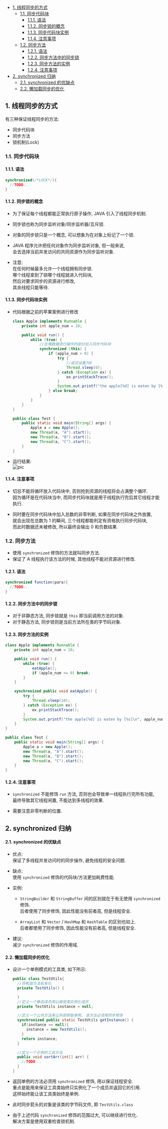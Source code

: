 <!-- TOC -->

- [1. 线程同步的方式](#1-线程同步的方式)
  - [1.1. 同步代码块](#11-同步代码块)
    - [1.1.1. 语法](#111-语法)
    - [1.1.2. 同步锁的概念](#112-同步锁的概念)
    - [1.1.3. 同步代码块实例](#113-同步代码块实例)
    - [1.1.4. 注意事项](#114-注意事项)
  - [1.2. 同步方法](#12-同步方法)
    - [1.2.1. 语法](#121-语法)
    - [1.2.2. 同步方法中的同步锁](#122-同步方法中的同步锁)
    - [1.2.3. 同步方法的实例](#123-同步方法的实例)
    - [1.2.4. 注意事项](#124-注意事项)
- [2. synchronized 归纳](#2-synchronized-归纳)
    - [2.1. synchronized 的优缺点](#21-synchronized-的优缺点)
    - [2.2. 懒加载同步的优化](#22-懒加载同步的优化)

<!-- /TOC -->

## 1. 线程同步的方式
有三种保证线程同步的方法:  
- 同步代码块
- 同步方法
- 锁机制(Lock)

### 1.1. 同步代码块

#### 1.1.1. 语法
```java
synchronized(/*LOCK*/){
  //TODO...
}
```

#### 1.1.2. 同步锁的概念
- 为了保证每个线程都能正常执行原子操作, JAVA 引入了线程同步机制.  

- 同步锁也称为同步监听对象/同步监听器/互斥锁.  

- 对象的同步锁只是一个概念, 可以想象为在对象上标记了一个锁.  

- JAVA 程序允许把任何对象作为同步监听对象, 但一般来说,  
  会去选择当前并发访问的共同资源作为同步监听对象.  

- 注意:  
  在任何时候最多允许一个线程拥有同步锁.  
  哪个线程拿到了锁哪个线程就进入代码块,  
  然后对要求同步的资源进行修改,  
  其余线程只能等待.

#### 1.1.3. 同步代码块实例
- 代码根据之前的苹果案例进行修改
  ```java
  class Apple implements Runnable {
      private int apple_num = 10;

      public void run() {
          while (true) {
              //在堆数据进行操作的部分加入同步代码块
              synchronized (this) {
                  if (apple_num > 0) {
                      try {
                          //延迟设置为0
                          Thread.sleep(0);
                      } catch (Exception ex) {
                          ex.printStackTrace();
                      }
                      System.out.printf("the apple[%d] is eaten by [%s]\n", apple_num--, Thread.currentThread().getName());
                  } else break;
              }
          }
      }
  }

  public class Test {
      public static void main(String[] args) {
          Apple a = new Apple();
          new Thread(a, "A").start();
          new Thread(a, "B").start();
          new Thread(a, "C").start();
      }
  }
  ```

- 运行结果:  
  ![pic](../99.images/2020-12-29-16-30-06.png)

#### 1.1.4. 注意事项
- 切忌不能将循环放入代码块中, 否则抢到资源的线程将会占满整个循环.  
  因为循环是在代码块当中, 而同步代码块就是用于线程执行完后其它线程才能执行.

- 同时要在同步代码块中加入总数的非零判断, 如果在同步代码块之外放置,  
  就会出现在总数为 1 的瞬间, 三个线程都能判定有资格执行同步代码块,  
  而此时数据还未被修改, 所以最终会输出 0 和负数结果.

### 1.2. 同步方法
- 使用 `synchronized` 修饰的方法就叫同步方法.  
- 保证了 A 线程执行该方法的时候, 其他线程不能对资源进行修改.  

#### 1.2.1. 语法
```java
synchronized function(para){
  //TODO...
}
```

#### 1.2.2. 同步方法中的同步锁
- 对于非静态方法, 同步锁就是 `this` 即当前调用方法的对象.
- 对于静态方法, 同步锁则是当前方法所在类的字节码对象.

#### 1.2.3. 同步方法的实例
```java
class Apple implements Runnable {
    private int apple_num = 10;

    public void run() {
        while (true) {
            eatApple();
            if (apple_num <= 0) break;
        }
    }

    synchronized public void eatApple() {
        try {
            Thread.sleep(10);
        } catch (Exception ex) {
            ex.printStackTrace();
        }
        System.out.printf("the apple[%d] is eaten by [%s]\n", apple_num--, Thread.currentThread().getName());
    }
}

public class Test {
    public static void main(String[] args) {
        Apple a = new Apple();
        new Thread(a, "A").start();
        new Thread(a, "B").start();
        new Thread(a, "C").start();
    }
}
```

#### 1.2.4. 注意事项
- `synchronized` 不能修饰 `run` 方法, 否则也会导致单一线程执行完所有功能,  
  最终导致其它线程闲置, 不能达到多线程的效果.

- 需要注意非零判断的位置.


## 2. synchronized 归纳

#### 2.1. synchronized 的优缺点
- 优点:  
  保证了多线程并发访问时的同步操作, 避免线程的安全问题.
- 缺点:  
  使用 `synchronized` 修饰的代码块/方法更加耗费性能.

- 实例:  
  - `StringBuilder` 和 `StringBuffer` 间的区别就在于有无使用 `synchronized` 修饰.  
    后者使用了同步修饰, 因此性能没有前者高, 但是线程安全.
  
  - `ArrayList` 和 `Vector` / `HashMap` 和 `HashTable` 的区别也如上.  
    后者都使用了同步修饰, 因此性能没有前者高, 但是线程安全.

- 建议:  
  减少 `synchronized` 修饰的作用域.

#### 2.2. 懒加载同步的优化
- 设计一个单例模式的工具类, 如下所示:  
  ```java
  public class TestUtils{
    //将构造方法私有化
    private TestUtils() {

    }
    //定义一个静态成员用以接受类实例化成员
    private TestUtils instance = null;

    //定义一个公共方法来让外部获取单例, 该方法必须用同步修饰
    synchronized public static TestUtils getInstance() {
      if(instance == null){
        instance = new TestUtils();
      }
      return instance;
    }

    //定义一个示例的工具方法
    public void sortArr(int[] arr) {
      //TODO...
    }
  }
  ```

- 返回单例的方法必须用 `synchronized` 修饰, 用以保证线程安全.  
  重点是能用来保证工具类始终只实例化了一个成员并返回它的引用.  
  这样始终能让该工具类始终是单例.

- 此时同步箭头的对象是该类的字节码文件, 即 `TestUtils.class`

- 由于上述代码 `synchronized` 修饰的范围过大, 可以继续进行优化.  
  解决方案是使用双重检查锁机制.